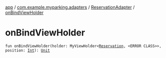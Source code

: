 [app](../../index.md) / [com.example.myparking.adapters](../index.md) / [ReservationAdapter](index.md) / [onBindViewHolder](./on-bind-view-holder.md)

# onBindViewHolder

`fun onBindViewHolder(holder: MyViewHolder<`[`Reservation`](../../com.example.myparking.models/-reservation/index.md)`, <ERROR CLASS>>, position: `[`Int`](https://kotlinlang.org/api/latest/jvm/stdlib/kotlin/-int/index.html)`): `[`Unit`](https://kotlinlang.org/api/latest/jvm/stdlib/kotlin/-unit/index.html)